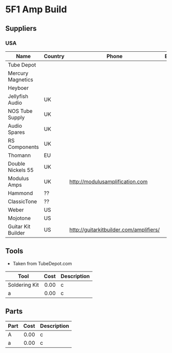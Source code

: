 # 5F1 Amp Build

## Suppliers

### USA

Name                | Country   | Phone | Email |
---                 |---        |----   |---    |
Tube Depot          | 
Mercury Magnetics   |
Heyboer             |
Jellyfish Audio     | UK        |
NOS Tube Supply     | UK        |
Audio Spares        | UK        |
RS Components       | UK        |
Thomann             | EU        |
Double Nickels 55   | UK        |
Modulus Amps		| UK        | http://modulusamplification.com
Hammond             | ??        |
ClassicTone         | ??        |
Weber               | US        |
Mojotone            | US        |
Guitar Kit Builder  | US        | http://guitarkitbuilder.com/amplifiers/

## Tools
- Taken from TubeDepot.com


Tool    | Cost  | Description   |
--------|------:|---------|
Soldering Kit   | 0.00 |c|
a| 0.00 |c|

## Parts

Part    | Cost  | Description   |
--------|------:|---------|
A       | 0.00 |c|
a| 0.00 |c|



